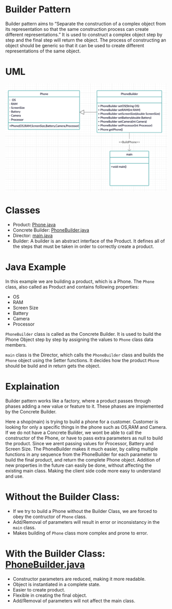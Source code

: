 # Builder Pattern

Builder pattern aims to “Separate the construction of a complex object from its representation so that the same construction process can create different representations.” It is used to construct a complex object step by step and the final step will return the object. The process of constructing an object should be generic so that it can be used to create different representations of the same object.

# UML
![Builder Pattern](example/uml.png)

# Classes
-   Product: [Phone.java](example/Phone.java)
-   Concrete Builder: [PhoneBuilder.java](example/PhoneBuilder.java)
-   Director: [main.java](example/main_shop.java)
-   Builder: A builder is an abstract interface of the Product. It defines all of the steps that must be taken in order to correctly create a product.


# Java Example

In this example we are building a product, which is a Phone. The `Phone` class, also called as Product and contains following properties:
- OS
- RAM
- Screen Size
- Battery
- Camera
- Processor

`PhoneBuilder` class is called as the Concrete Builder. It is used to build the Phone Object step by step by assigning the values to `Phone` class data members.

`main` class is the Director, which calls the `PhoneBuilder` class and builds the `Phone` object  using the Setter functions. It decides how the product `Phone` should be build and in return gets the object.

# Explaination
Builder pattern works like a factory, where a product passes through phases adding a new value or feature to it. 
These phases are implemented by the Concrete Builder.

Here a shop(main) is trying to build a phone for a customer. Customer is looking for only a specific things in the phone such as OS,RAM and Camera. If we do not have a Concrete Builder, we wont be able to call the constructor of the Phone, or have to pass extra parameters as null to build the product. Since we arent passing values for Processor, Battery and Screen Size.
The PhoneBuilder makes it much easier, by calling multiple functions in any sequence from the PhoneBuilder for each parameter to build the final product, and return the complete Phone object.
Addition of new properties in the future can easily be done, without affecting the existing main class. Making the client side code more easy to understand and use.

# Without the Builder Class:
- If we try to build a Phone without the Builder Class, we are forced to obey the contructor of `Phone` class.
- Add/Removal of parameters will result in error or inconsistancy in the `main` class.
- Makes building of `Phone` class more complex and prone to error.

# With the Builder Class: [PhoneBuilder.java](example/PhoneBuilder.java)
- Constructor parameters are reduced, making it more readable.
- Object is instantiated in a complete state.
- Easier to create product.
- Flexible in creating the final object.
- Add/Removal of parameters will not affect the main class.
